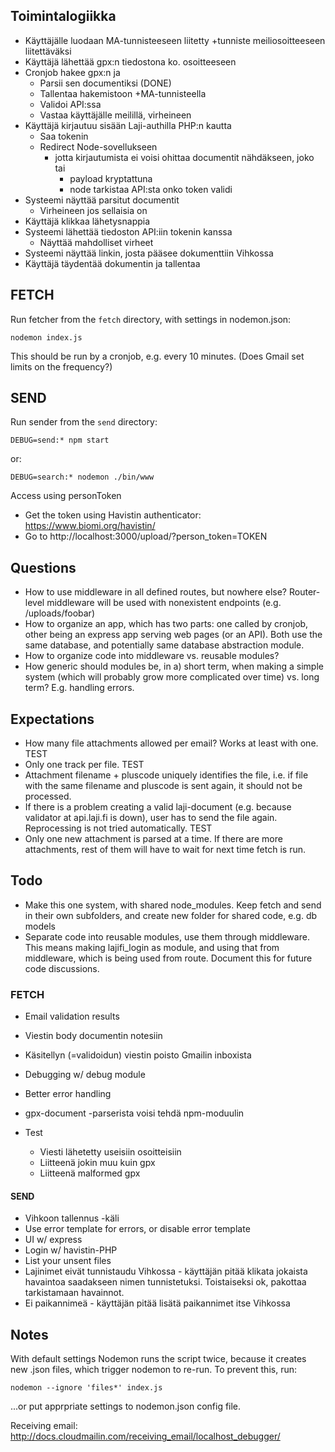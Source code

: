
## Toimintalogiikka

- Käyttäjälle luodaan MA-tunnisteeseen liitetty +tunniste meiliosoitteeseen liitettäväksi
- Käyttäjä lähettää gpx:n tiedostona ko. osoitteeseen
- Cronjob hakee gpx:n ja
    - Parsii sen documentiksi (DONE)
    - Tallentaa hakemistoon +MA-tunnisteella
    - Validoi API:ssa
    - Vastaa käyttäjälle meilillä, virheineen
- Käyttäjä kirjautuu sisään Laji-authilla PHP:n kautta
    - Saa tokenin
    - Redirect Node-sovellukseen
        - jotta kirjautumista ei voisi ohittaa documentit nähdäkseen, joko tai
            - payload kryptattuna
            - node tarkistaa API:sta onko token validi
- Systeemi näyttää parsitut documentit
    - Virheineen jos sellaisia on 
- Käyttäjä klikkaa lähetysnappia
- Systeemi lähettää tiedoston API:iin tokenin kanssa
    - Näyttää mahdolliset virheet
- Systeemi näyttää linkin, josta pääsee dokumenttiin Vihkossa
- Käyttäjä täydentää dokumentin ja tallentaa

## FETCH

Run fetcher from the `fetch` directory, with settings in nodemon.json:

    nodemon index.js

This should be run by a cronjob, e.g. every 10 minutes. (Does Gmail set limits on the frequency?)

## SEND

Run sender from the `send` directory:

    DEBUG=send:* npm start

or:

    DEBUG=search:* nodemon ./bin/www

Access using personToken
- Get the token using Havistin authenticator: https://www.biomi.org/havistin/
- Go to http://localhost:3000/upload/?person_token=TOKEN


## Questions

- How to use middleware in all defined routes, but nowhere else? Router-level middleware will be used with nonexistent endpoints (e.g. /uploads/foobar)
- How to organize an app, which has two parts: one called by cronjob, other being an express app serving web pages (or an API). Both use the same database, and potentially same database abstraction module.
- How to organize code into middleware vs. reusable modules? 
- How generic should modules be, in a) short term, when making a simple system (which will probably grow more complicated over time) vs. long term? E.g. handling errors.

## Expectations

- How many file attachments allowed per email? Works at least with one. TEST
- Only one track per file. TEST
- Attachment filename + pluscode uniquely identifies the file, i.e. if file with the same filename and pluscode is sent again, it should not be processed.
- If there is a problem creating a valid laji-document (e.g. because validator at api.laji.fi is down), user has to send the file again. Reprocessing is not tried automatically. TEST
- Only one new attachment is parsed at a time. If there are more attachments, rest of them will have to wait for next time fetch is run.

## Todo

- Make this one system, with shared node_modules. Keep fetch and send in their own subfolders, and create new folder for shared code, e.g. db models
- Separate code into reusable modules, use them through middleware. This means making lajifi_login as module, and using that from middleware, which is being used from route. Document this for future code discussions.

### FETCH
- Email validation results
- Viestin body documentin notesiin
- Käsitellyn (=validoidun) viestin poisto Gmailin inboxista
- Debugging w/ debug module
- Better error handling
- gpx-document -parserista voisi tehdä npm-moduulin

- Test
   - Viesti lähetetty useisiin osoitteisiin
   - Liitteenä jokin muu kuin gpx
   - Liitteenä malformed gpx

#### SEND
- Vihkoon tallennus -käli
- Use error template for errors, or disable error template
- UI w/ express
- Login w/ havistin-PHP
- List your unsent files
- Lajinimet eivät tunnistaudu Vihkossa - käyttäjän pitää klikata jokaista havaintoa saadakseen nimen tunnistetuksi. Toistaiseksi ok, pakottaa tarkistamaan havainnot.
- Ei paikannimeä - käyttäjän pitää lisätä paikannimet itse Vihkossa

## Notes

With default settings Nodemon runs the script twice, because it creates new .json files, which trigger nodemon to re-run. To prevent this, run:

    nodemon --ignore 'files*' index.js

...or put apprpriate settings to nodemon.json config file.

Receiving email: http://docs.cloudmailin.com/receiving_email/localhost_debugger/

